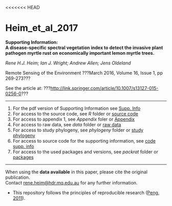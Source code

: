 <<<<<<< HEAD
# Heim_et_al_2017

__Supporting Information:__  
__A disease-specific spectral vegetation index to detect the invasive plant pathogen myrtle rust on economically important lemon myrtle trees.__
  
_Rene H.J. Heim; Ian J. Wright; Andrew Allen; Jens Oldeland_
  
Remote Sensing of the Environment
???March 2016, Volume 16, Issue 1, pp 269-273???

See the article at: ???http://link.springer.com/article/10.1007/s13127-015-0256-0???
***

1. For the pdf version of Supporting Information see [Supp. Info](https://github.com/paternogbc/2015_Rohr_et_al_JAEcol/blob/master/supp_material.pdf)    
2. For access to the source code, see *R* folder or [source code](https://github.com/paternogbc/2015_Rohr_et_al_JAEcol/blob/master/R/source_code.R)  
3. For access to appendix 1, see *Appendix* foler or [Appendix](https://github.com/paternogbc/2015_Rohr_et_al_JAEcol/blob/master/Appendix/Appendix1.pdf)  
4. For access to raw data, see *data* folder or [raw data](https://github.com/paternogbc/2015_Rohr_et_al_JAEcol/blob/master/data/data_raw.csv)  
5. For access to study phylogeny, see *phylogeny* folder or [study phylogeny](https://github.com/paternogbc/2015_Rohr_et_al_JAEcol/blob/master/phylogeny/study.tree.tre)  
6. For access to source code for the supporting information, see [code supp. info](https://raw.githubusercontent.com/paternogbc/2015_Rohr_et_al_JAEcol/master/supp_material.Rmd)  
7. For access to the used packages and versions, see *packrat* folder or [packages](https://github.com/paternogbc/2015_Rohr_et_al_JAEcol/tree/master/packrat)  
    
***
When using the __data available__ in this paper, please cite the original publication.  
Contact rene.heim@hdr.mq.edu.au for any further information.  

* This repository follows the principles of reproducible research ([Peng, 2011](http://www.sciencemag.org/content/334/6060/1226)).
 

